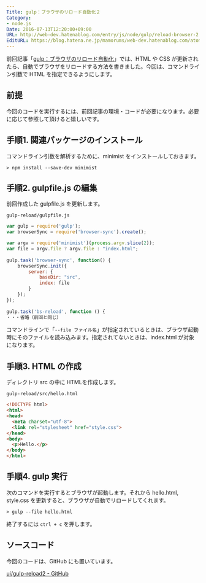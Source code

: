 ```yaml
---
Title: gulp：ブラウザのリロード自動化２
Category:
- node.js
Date: 2016-07-13T12:20:00+09:00
URL: http://web-dev.hatenablog.com/entry/js/node/gulp/reload-browser-2
EditURL: https://blog.hatena.ne.jp/mamorums/web-dev.hatenablog.com/atom/entry/10328749687178919855
---
```


前回記事「[gulp：ブラウザのリロード自動化](/entry/js/node/gulp/reload-browser)」では、HTML や CSS が更新されたら、自動でブラウザをリロードする方法を書きました。今回は、コマンドライン引数で HTML を指定できるようにします。


## 前提
今回のコードを実行するには、前回記事の環境・コードが必要になります。必要に応じて参照して頂けると嬉しいです。


## 手順1. 関連パッケージのインストール
コマンドライン引数を解析するために、minimist をインストールしておきます。

```dos
> npm install --save-dev minimist
```

## 手順2. gulpfile.js の編集
前回作成した gulpfile.js を更新します。

`gulp-reload/gulpfile.js`

```javascript
var gulp = require('gulp');
var browserSync = require('browser-sync').create();

var argv = require('minimist')(process.argv.slice(2));
var file = argv.file ? argv.file : "index.html";
 
gulp.task('browser-sync', function() {
    browserSync.init({
        server: {
            baseDir: "src",
            index: file
        }
    });
});
 
gulp.task('bs-reload', function () {
・・・省略（前回と同じ）
```

コマンドラインで「`--file ファイル名`」が指定されているときは、ブラウザ起動時にそのファイルを読み込みます。指定されてないときは、index.html が対象になります。


## 手順3. HTML の作成
ディレクトリ src の中に HTMLを作成します。

`gulp-reload/src/hello.html`

```html
<!DOCTYPE html>
<html>
<head>
  <meta charset="utf-8">
  <link rel="stylesheet" href="style.css">
</head>
<body>
  <p>Hello.</p>
</body>
</html>
```


## 手順4. gulp 実行
次のコマンドを実行するとブラウザが起動します。それから hello.html, style.css を更新すると、ブラウザが自動でリロードしてくれます。

```dos
> gulp --file hello.html
```

終了するには `ctrl + c` を押します。


## ソースコード
今回のコードは、GitHub にも置いています。

[ui/gulp-reload2 - GitHub](https://github.com/mamorum/blog/tree/master/code/ui/gulp-reload2)

